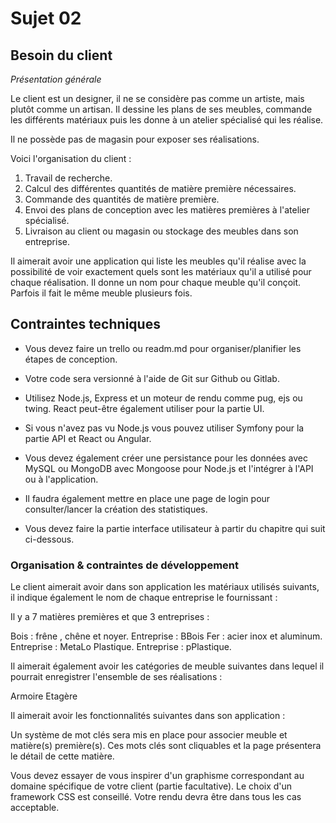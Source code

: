 # Sujet 02

## Besoin du client

*Présentation générale*

Le client est un designer, il ne se considère pas comme un artiste, mais plutôt comme un artisan. Il dessine les plans de ses meubles, commande les différents matériaux puis les donne à un atelier spécialisé qui les réalise.

Il ne possède pas de magasin pour exposer ses réalisations. 

Voici l'organisation du client :

1. Travail de recherche.
3. Calcul des différentes quantités de matière première nécessaires.
4. Commande des quantités de matière première.
5. Envoi des plans de conception avec les matières premières à l'atelier spécialisé.
6. Livraison au client ou magasin ou stockage des meubles dans son entreprise.

Il aimerait avoir une application qui liste les meubles qu'il réalise avec la possibilité de voir exactement quels sont les matériaux qu'il a utilisé pour chaque réalisation. Il donne un nom pour chaque meuble qu'il conçoit. Parfois il fait le même meuble plusieurs fois.

## Contraintes techniques

- Vous devez faire un trello ou readm.md pour organiser/planifier les étapes de conception.

- Votre code sera versionné à l'aide de Git sur Github ou Gitlab.

- Utilisez Node.js, Express et un moteur de rendu comme pug, ejs ou twing. React peut-être également utiliser pour la partie UI.

- Si vous n'avez pas vu Node.js vous pouvez utiliser Symfony pour la partie API et React ou Angular.

- Vous devez également créer une persistance pour les données avec MySQL ou MongoDB avec Mongoose pour Node.js et l'intégrer à l'API ou à l'application.

- Il faudra également mettre en place une page de login pour consulter/lancer la création des statistiques.

- Vous devez faire la partie interface utilisateur à partir du chapitre qui suit ci-dessous.

### Organisation & contraintes de développement

Le client aimerait avoir dans son application les matériaux utilisés suivants, il indique également le nom de chaque entreprise le fournissant :

Il y a 7 matières premières et que 3 entreprises :

Bois : frêne , chêne et noyer. Entreprise : BBois
Fer : acier inox et aluminum. Entreprise : MetaLo
Plastique. Entreprise : pPlastique.

Il aimerait également avoir les catégories de meuble suivantes dans lequel il pourrait enregistrer l'ensemble de ses réalisations :

Armoire
Etagère

Il aimerait avoir les fonctionnalités suivantes dans son application :

Un système de mot clés sera mis en place pour associer meuble et matière(s) première(s). Ces mots clés sont cliquables et la page présentera le détail de cette matière.

Vous devez essayer de vous inspirer d'un graphisme correspondant au domaine spécifique de votre client (partie facultative). Le choix d'un framework CSS est conseillé. Votre rendu devra être dans tous les cas acceptable.
